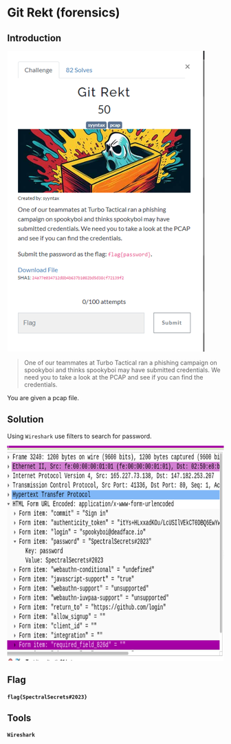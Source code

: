 # Git Rekt (forensics)

## Introduction

<p align="left">
  <img height=700 img src=./readme_assets/git-rekt-challenge.PNG/>
</p>

> One of our teammates at Turbo Tactical ran a phishing campaign on spookyboi and thinks spookyboi may have submitted credentials. We need you to take a look at the PCAP and see if you can find the credentials.

You are given a pcap file.

## Solution

Using `Wireshark` use filters to search for password.

<p align="left">
  <img height=500 img src=./readme_assets/rekt-flag.PNG/>
</p>

## Flag

**`flag{SpectralSecrets#2023}`**

## Tools

**`Wireshark`**



